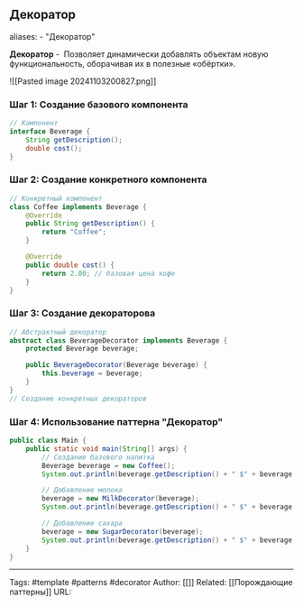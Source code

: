 ## Декоратор

aliases: 
	- "Декоратор"

**Декоратор** -  Позволяет динамически добавлять объектам новую функциональность, оборачивая их в полезные «обёртки».

![[Pasted image 20241103200827.png]]

### Шаг 1: Создание базового компонента
```java
// Компонент
interface Beverage {
    String getDescription();
    double cost();
}
```

### Шаг 2: Создание конкретного компонента

```java
// Конкретный компонент
class Coffee implements Beverage {
    @Override
    public String getDescription() {
        return "Coffee";
    }

    @Override
    public double cost() {
        return 2.00; // базовая цена кофе
    }
}
```

### Шаг 3: Создание декораторова

```java
// Абстрактный декоратор
abstract class BeverageDecorator implements Beverage {
    protected Beverage beverage;

    public BeverageDecorator(Beverage beverage) {
        this.beverage = beverage;
    }
}
// Создание конкретных декораторов
```

### Шаг 4: Использование паттерна "Декоратор"

```java
public class Main {
    public static void main(String[] args) {
        // Создание базового напитка
        Beverage beverage = new Coffee();
        System.out.println(beverage.getDescription() + " $" + beverage.cost());

        // Добавление молока
        beverage = new MilkDecorator(beverage);
        System.out.println(beverage.getDescription() + " $" + beverage.cost());

        // Добавление сахара
        beverage = new SugarDecorator(beverage);
        System.out.println(beverage.getDescription() + " $" + beverage.cost());
    }
}
```


---
Tags: #template #patterns #decorator
Author: [[]]
Related: [[Порождающие паттерны]]
URL: 